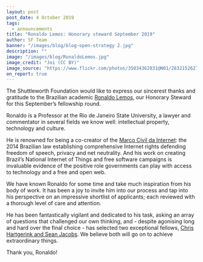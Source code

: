 ```yaml
---
layout: post
post_date: 4 October 2019
tags:
  - announcements
title: "Ronaldo Lemos: Honorary steward September 2019"
author: SF Team
banner: "/images/blog/blog-open-strategy 2.jpg"
description: ""
image: "/images/blog/RonaldoLemos.jpg"
image_credit: "Joi (CC BY)"
image_source: "https://www.flickr.com/photos/35034362831@N01/2832152627"
on_report: true
---
```

The Shuttleworth Foundation would like to express our sincerest thanks and gratitude to the Brazilian academic [Ronaldo Lemos](https://www.linkedin.com/in/ronaldolemos/), our Honorary Steward for this September’s fellowship round. 

Ronaldo is a Professor at the Rio de Janeiro State University, a lawyer and commentator in several fields we know well: intellectual property, technology and culture. 

He is renowned for being a co-creator of the [Marco Civil da Internet](https://en.wikipedia.org/wiki/Brazilian_Civil_Rights_Framework_for_the_Internet): the 2014 Brazilian law establishing comprehensive Internet rights defending freedom of speech, privacy and net neutrality. And his work on creating Brazil’s National Internet of Things and free software campaigns is invaluable evidence of the positive role governments can play with access to technology and a free and open web. 

We have known Ronaldo for some time and take much inspiration from his body of work. It has been a joy to invite him into our process and tap into his perspective on an impressive shortlist of applicants; each reviewed with a thorough level of care and attention. 

He has been fantastically vigilant and dedicated to his task, asking an array of questions that challenged our own thinking, and - despite agonising long and hard over the final choice - has selected two exceptional fellows, [Chris Hartgerink and Sean Jacobs](https://www.shuttleworthfoundation.org/thinking/2019/10/02/thinking-welcome-september2019-intake/). We believe both will go on to achieve extraordinary things.

Thank you, Ronaldo! 
